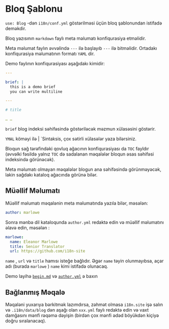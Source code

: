 # Bloq Şablonu

`use: Blog` -dən `i18n/conf.yml` göstərilməsi üçün bloq şablonundan istifadə deməkdir.

Bloq yazısının `markdown` faylı meta məlumatı konfiqurasiya etməlidir.

Meta məlumat faylın əvvəlində `---` ilə başlayıb `---` ilə bitməlidir. Ortadakı konfiqurasiya məlumatının formatı `YAML` dir.

Demo faylının konfiqurasiyası aşağıdakı kimidir:

```yml
---

brief: |
  this is a demo brief
  you can write multiline

---

# title

… …
```

`brief` blog indeksi səhifəsində göstəriləcək məzmun xülasəsini göstərir.

`YMAL` köməyi ilə | `Sintaksis, çox sətirli xülasələr yaza bilərsiniz.

Bloqun sağ tərəfindəki qovluq ağacının konfiqurasiyası da `TOC` fayldır (əvvəlki fəsildə yalnız `TOC` də sadalanan məqalələr bloqun əsas səhifəsi indeksində görünəcək).

Meta məlumatı olmayan məqalələr blogun ana səhifəsində görünməyəcək, lakin sağdakı kataloq ağacında görünə bilər.

## Müəllif Məlumatı

Müəllif məlumatı məqalənin meta məlumatında yazıla bilər, məsələn:

```yml
author: marlowe
```

Sonra mənbə dil kataloqunda `author.yml` redaktə edin və müəllif məlumatını əlavə edin, məsələn :

```yml
marlowe:
  name: Eleanor Marlowe
  title: Senior Translator
  url: https://github.com/i18n-site
```

`name` , `url` və `title` hamısı isteğe bağlıdır. Əgər `name` təyin olunmayıbsa, açar adı (burada `marlowe` ) `name` kimi istifadə olunacaq.

Demo layihə [`begin.md`](https://github.com/i18n-site/demo.i18n.site/blob/main/en/blog/news/begin.md?plain=1) və [`author.yml`](https://github.com/i18n-site/demo.i18n.site/blob/main/en/author.yml) ə baxın

## Bağlanmış Məqalə

Məqaləni yuxarıya bərkitmək lazımdırsa, zəhmət olmasa `i18n.site` işə salın və `.i18n/data/blog` dən aşağı olan `xxx.yml` faylı redaktə edin və vaxt damğasını mənfi rəqəmə dəyişin (birdən çox mənfi ədəd böyükdən kiçiyə doğru sıralanacaq).